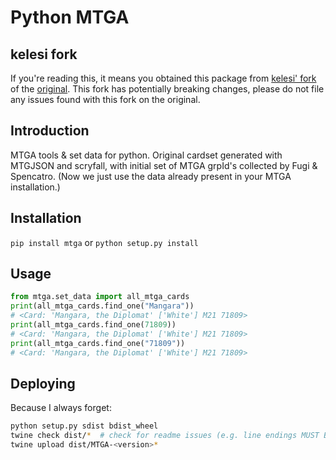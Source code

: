 # Python MTGA

## kelesi fork

If you're reading this, it means you obtained this package from [kelesi' fork](https://github.com/kelesi/python-mtga)
of the [original](https://github.com/mtgatracker/python-mtga). This
fork has potentially breaking changes, please do not file any issues
found with this fork on the original.

## Introduction

MTGA tools & set data for python. Original cardset generated with MTGJSON and scryfall,
with initial set of  MTGA grpId's collected by Fugi & Spencatro.
(Now we just use the data already present in your MTGA installation.)
## Installation
`pip install mtga`
or
`python setup.py install`
## Usage
```python
from mtga.set_data import all_mtga_cards
print(all_mtga_cards.find_one("Mangara"))
# <Card: 'Mangara, the Diplomat' ['White'] M21 71809>
print(all_mtga_cards.find_one(71809))
# <Card: 'Mangara, the Diplomat' ['White'] M21 71809>
print(all_mtga_cards.find_one("71809"))
# <Card: 'Mangara, the Diplomat' ['White'] M21 71809>
```
## Deploying
Because I always forget:
```bash
python setup.py sdist bdist_wheel
twine check dist/*  # check for readme issues (e.g. line endings MUST BE LF, not CRLF lol)
twine upload dist/MTGA-<version>*
```
